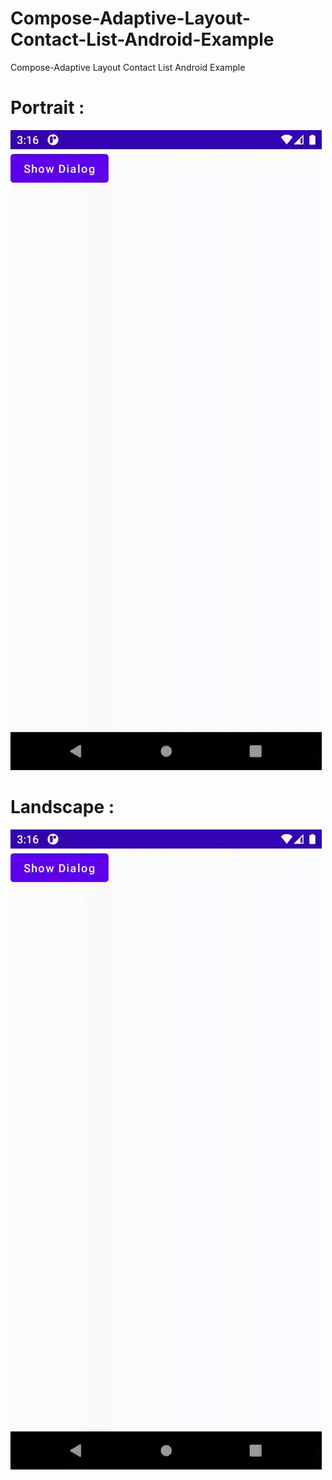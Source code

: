 # Compose-Adaptive-Layout-Contact-List-Android-Example
Compose-Adaptive Layout Contact List Android Example

# Portrait   :
<img src="https://github.com/dheeraj-bhadoria/Compose-Fancy-Dialog-Library/blob/main/composefancydialog.gif" >


# Landscape  :
<img src="https://github.com/dheeraj-bhadoria/Compose-Fancy-Dialog-Library/blob/main/composefancydialog.gif" >

